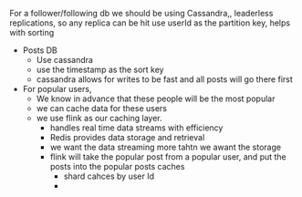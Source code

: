 
For a follower/following db we should be using Cassandra,, leaderless replications, so any replica can be hit 
use userId as the partition key, helps with sorting

- Posts DB
	- Use cassandra
	- use the timestamp as the sort key
	- cassandra allows for writes to be fast and all posts will go there first
- For popular users,
	- We know in advance that these people will be the most popular
	- we can cache data for these users
	- we use flink as our caching layer.
		- handles real time data streams with efficiency
		- Redis provides data storage and retrieval
		- we want the data streaming more tahtn we awant the storage
		- flink will take the popular post from a popular user, and put the posts into the popular posts caches
			- shard cahces by user Id
			- 


